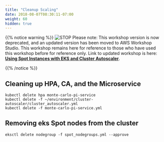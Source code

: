 ```yaml
---
title: "Cleanup Scaling"
date: 2018-08-07T08:30:11-07:00
weight: 60
hidden: true
---
```


{{% notice warning %}}
![STOP](../../images/stop_small.png)
Please note: This workshop version is now deprecated, and an updated version has been moved to AWS Workshop Studio. This workshop remains here for reference to those who have used this workshop before for reference only. Link to updated workshop is here: **[Using Spot Instances with EKS and Cluster Autoscaler](https://catalog.us-east-1.prod.workshops.aws/workshops/f2826b1b-f057-4782-bc49-91004eafd48f/en-US)**.

{{% /notice %}}

## Cleaning up HPA, CA, and the Microservice
```
kubectl delete hpa monte-carlo-pi-service
kubectl delete -f ~/environment/cluster-autoscaler/cluster_autoscaler.yml
kubectl delete -f monte-carlo-pi-service.yml
```


## Removing eks Spot nodes from the cluster

```
eksctl delete nodegroup -f spot_nodegroups.yml --approve
```
